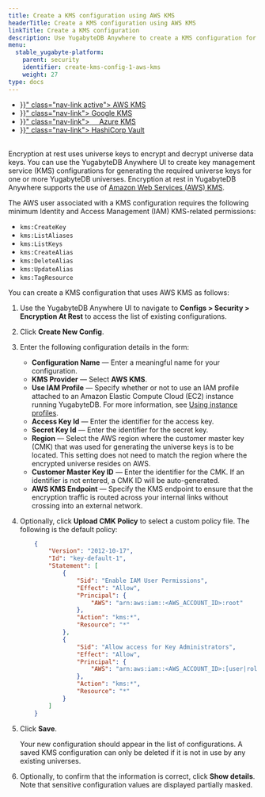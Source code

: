 ```yaml
---
title: Create a KMS configuration using AWS KMS
headerTitle: Create a KMS configuration using AWS KMS
linkTitle: Create a KMS configuration
description: Use YugabyteDB Anywhere to create a KMS configuration for Amazon Web Services (AWS) KMS.
menu:
  stable_yugabyte-platform:
    parent: security
    identifier: create-kms-config-1-aws-kms
    weight: 27
type: docs
---
```


<ul class="nav nav-tabs-alt nav-tabs-yb">
  <li >
    <a href="{{< relref "./aws-kms.md" >}}" class="nav-link active">
      <i class="fa-brands fa-aws" aria-hidden="true"></i>
      AWS KMS
    </a>
  </li>
  <li >
    <a href="{{< relref "./google-kms.md" >}}" class="nav-link">
      <i class="fa-brands fa-google" aria-hidden="true"></i>
      Google KMS
    </a>
  </li>

  <li >
    <a href="{{< relref "./azure-kms.md" >}}" class="nav-link">
      <i class="icon-azure" aria-hidden="true"></i>&nbsp;
      &nbsp;&nbsp;Azure KMS
    </a>
  </li>

  <li >
    <a href="{{< relref "./hashicorp-kms.md" >}}" class="nav-link">
      <i class="icon-postgres" aria-hidden="true"></i>
      HashiCorp Vault
    </a>
  </li>

</ul>

<br>Encryption at rest uses universe keys to encrypt and decrypt universe data keys. You can use the YugabyteDB Anywhere UI to create key management service (KMS) configurations for generating the required universe keys for one or more YugabyteDB universes. Encryption at rest in YugabyteDB Anywhere supports the use of [Amazon Web Services (AWS) KMS](https://aws.amazon.com/kms/).

The AWS user associated with a KMS configuration requires the following minimum Identity and Access Management (IAM) KMS-related permissions:

- `kms:CreateKey`
- `kms:ListAliases`
- `kms:ListKeys`
- `kms:CreateAlias`
- `kms:DeleteAlias`
- `kms:UpdateAlias`
- `kms:TagResource`

You can create a KMS configuration that uses AWS KMS as follows:

1. Use the YugabyteDB Anywhere UI to navigate to **Configs > Security > Encryption At Rest** to access the list of existing configurations.

2. Click **Create New Config**.

3. Enter the following configuration details in the form:

    - **Configuration Name** — Enter a meaningful name for your configuration.
    - **KMS Provider** — Select **AWS KMS**.
    - **Use IAM Profile** — Specify whether or not to use an IAM profile attached to an Amazon Elastic Compute Cloud (EC2) instance running YugabyteDB. For more information, see [Using instance profiles](https://docs.aws.amazon.com/IAM/latest/UserGuide/id_roles_use_switch-role-ec2_instance-profiles.html).
    - **Access Key Id** — Enter the identifier for the access key.
    - **Secret Key Id** — Enter the identifier for the secret key.
    - **Region** — Select the AWS region where the customer master key (CMK) that was used for generating the universe keys is to be located. This setting does not need to match the region where the encrypted universe resides on AWS.
    - **Customer Master Key ID** — Enter the identifier for the CMK. If an identifier is not entered, a CMK ID will be auto-generated.
    - **AWS KMS Endpoint** — Specify the KMS endpoint to ensure that the encryption traffic is routed across your internal links without crossing into an external network.

4. Optionally, click **Upload CMK Policy** to select a custom policy file. The following is the default policy:

    ```json
        {
            "Version": "2012-10-17",
            "Id": "key-default-1",
            "Statement": [
                {
                    "Sid": "Enable IAM User Permissions",
                    "Effect": "Allow",
                    "Principal": {
                        "AWS": "arn:aws:iam::<AWS_ACCOUNT_ID>:root"
                    },
                    "Action": "kms:*",
                    "Resource": "*"
                },
                {
                    "Sid": "Allow access for Key Administrators",
                    "Effect": "Allow",
                    "Principal": {
                        "AWS": "arn:aws:iam::<AWS_ACCOUNT_ID>:[user|role]{1}/[<USER_NAME>|<ROLE_NAME>]{1}"
                    },
                    "Action": "kms:*",
                    "Resource": "*"
                }
            ]
        }
    ```

5. Click **Save**.<br>

    Your new configuration should appear in the list of configurations. A saved KMS configuration can only be deleted if it is not in use by any existing universes.

6. Optionally, to confirm that the information is correct, click **Show details**. Note that sensitive configuration values are displayed partially masked.
